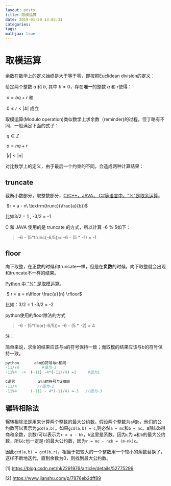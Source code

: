 ```yaml
---
layout: posts
title: 取模运算
date: 2019-01-20 13:03:31
categories:
tags:
mathjax: true
---
```


# 取模运算

余数在数学上的定义始终是大于等于零，即按照Euclidean division的定义：

给定两个整数 $a$ 和 $b$, 其中 $b \neq 0$，存在**唯一**的整数 $q$ 和 $r$使得：

​	$a = bq + r$ 和

​	$0 \leq r < |b|$ 成立

取模运算(Modulo operation)类似数学上求余数（reminder)的过程，但丁略有不同，一般满足下面的式子：

​			$q \in Z​$

​			$a = nq + r​$

​			$|r| < |n|​$

对比数学上的定义，由于最后一个约束的不同，会造成两种计算结果：

## truncate

截断小数部分，取整数部分，<u>C/C++，JAVA， C#等语言中，"%"是取余运算</u>。

​		$r = a - n\  \textrm{trunc}(\frac{a}{b})​$

比如3/2 = 1 , -3/2 = -1

C 和 JAVA 使用的是 truncate 的方式，所以计算 -6 % 5如下：

> -6 - (5*trunc(-6/5))= -6 - (5 * -1) = -1

## floor

向下取整，在正数的时候和truncate一样，但是在**负数**的时候，向下取整就会出现和truncate不一样的结果。

<u>Python 中 "%" 是取模运算</u>。

​		$ r = a = n\lfloor \frac{a}{n} \rfloor​$

比如：3/2 = 1 -3/2 = -2

python使用的floor除法的方式

> -6 - (5*floor(-6/5))= -6 - (5 * -2) = 4

注：

简单来说，求余的结果应该与a的符号保持一致；而取模的结果应该与b的符号保持一致。

```python
python　　　　a%n的符号与n相同
-11//4          #值为-3
-11%4  ->  (-11) -4*(-11//4) =1     #值为1
```

```c
C语言　　　　　　a%n的符号与a相同
-11/4         //值为-2
-11%4      (-11) - 4*(-11/4) =-3   //值为-3
```

## 辗转相除法

辗转相除法是用来计算两个整数的最大公约数。假设两个整数为`a`和`b`，他们的公约数可以表示为`gcd(a,b)`。如果`gcd(a,b) = c`,则必然`a = mc`和`b = nc`。a除以b得商和余数，余数r可以表示为`r = a - bk`，`k`这里是系数。因为`c`为 `a`和`b`的最大公约数，所以`c`也一定是`r`的最大公约数，因为`r = mc - nck = (m-nk)c`。

因此`gcd(a,b) = gcd(b,r)`，相当于把较大的一个整数用一个较小的余数替换了，这样不断地迭代，直到余数为0，则找到最大公约数。

[1].https://blog.csdn.net/hk2291976/article/details/52775299

[2].https://www.jianshu.com/p/7876eb2dff89
